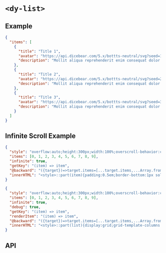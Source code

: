 # `<dy-list>`

## Example

<gbp-example name="dy-list" src="https://jspm.dev/duoyun-ui/elements/list">

```json
{
  "items": [
    {
      "title": "Title 1",
      "avatar": "https://api.dicebear.com/5.x/bottts-neutral/svg?seed=1",
      "description": "Mollit aliqua reprehenderit enim consequat dolor ipsum dolor excepteur veniam laborum aliqua."
    },
    {
      "title": "Title 2",
      "avatar": "https://api.dicebear.com/5.x/bottts-neutral/svg?seed=2",
      "description": "Mollit aliqua reprehenderit enim consequat dolor ipsum dolor excepteur veniam laborum aliqua."
    },
    {
      "title": "Title 3",
      "avatar": "https://api.dicebear.com/5.x/bottts-neutral/svg?seed=3",
      "description": "Mollit aliqua reprehenderit enim consequat dolor ipsum dolor excepteur veniam laborum aliqua."
    }
  ]
}
```

</gbp-example>

## Infinite Scroll Example

<gbp-example name="dy-list" src="https://jspm.dev/duoyun-ui/elements/list">

```json
{
  "style": "overflow:auto;height:300px;width:100%;overscroll-behavior:contain;text-align:center;",
  "items": [0, 1, 2, 3, 4, 5, 6, 7, 8, 9],
  "infinite": true,
  "getKey": "(item) => item",
  "@backward": "({target})=>target.items=[...target.items,...Array.from({length:150},(_,i)=>target.items.length+i)]",
  "innerHTML": "<style>::part(item){padding:0.5em;border-bottom:1px solid gainsboro}</style>"
}
```

</gbp-example>

<gbp-example name="dy-list" src="https://jspm.dev/duoyun-ui/elements/list">

```json
{
  "style": "overflow:auto;height:300px;width:100%;overscroll-behavior:contain;",
  "items": [0, 1, 2, 3, 4, 5, 6, 7, 8, 9],
  "infinite": true,
  "debug": true,
  "getKey": "(item) => item",
  "renderItem": "(item) => item",
  "@backward": "({target})=>target.items=[...target.items,...Array.from({length:150},(_,i)=>target.items.length+i)]",
  "innerHTML": "<style>::part(list){display:grid;grid-template-columns:repeat(auto-fill,minmax(12em,1fr));gap:1em;}::part(item){font-size:3em;font-weight:bolder;aspect-ratio:1;border:1px solid gainsboro;display:flex;place-content:center;place-items:center;}</style>"
}
```

</gbp-example>

## API

<gbp-api name="dy-list" src="/src/elements/list.ts"></gbp-api>

